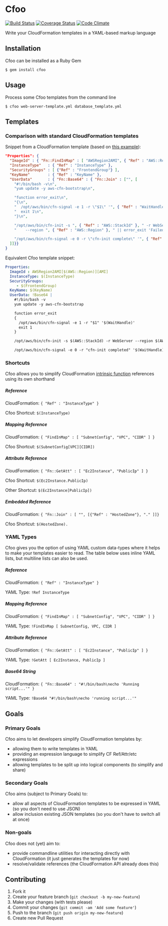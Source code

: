 # Cfoo

[![Build Status](https://travis-ci.org/drrb/cfoo.png?branch=master)](https://travis-ci.org/drrb/cfoo)
[![Coverage Status](https://coveralls.io/repos/drrb/cfoo/badge.png?branch=master)](https://coveralls.io/r/drrb/cfoo)
[![Code Climate](https://codeclimate.com/github/drrb/cfoo.png)](https://codeclimate.com/github/drrb/cfoo)

Write your CloudFormation templates in a YAML-based markup language

## Installation

Cfoo can be installed as a Ruby Gem

    $ gem install cfoo

## Usage

Process some Cfoo templates from the command line

    $ cfoo web-server-template.yml database_template.yml

## Templates

### Comparison with standard CloudFormation templates

Snippet from a CloudFormation template (based on [this example](https://s3.amazonaws.com/cloudformation-templates-us-east-1/Rails_Single_Instance.template)):

```json
"Properties": {
  "ImageId" : { "Fn::FindInMap" : [ "AWSRegion2AMI", { "Ref" : "AWS::Region" }, "AMI" ] },
  "InstanceType"   : { "Ref" : "InstanceType" },
  "SecurityGroups" : [ {"Ref" : "FrontendGroup"} ],
  "KeyName"        : { "Ref" : "KeyName" },
  "UserData"       : { "Fn::Base64" : { "Fn::Join" : ["", [
    "#!/bin/bash -v\n",
    "yum update -y aws-cfn-bootstrap\n",

    "function error_exit\n",
    "{\n",
    "  /opt/aws/bin/cfn-signal -e 1 -r \"$1\" '", { "Ref" : "WaitHandle" }, "'\n",
    "  exit 1\n",
    "}\n",

    "/opt/aws/bin/cfn-init -s ", { "Ref" : "AWS::StackId" }, " -r WebServer ",
    "    --region ", { "Ref" : "AWS::Region" }, " || error_exit 'Failed to run cfn-init'\n",

    "/opt/aws/bin/cfn-signal -e 0 -r \"cfn-init complete\" '", { "Ref" : "WaitHandle" }, "'\n"
  ]]}}        
}
```

Equivalent Cfoo template snippet:

```yaml
Properties:
  ImageId : AWSRegion2AMI[$(AWS::Region)][AMI]
  InstanceType: $(InstanceType)
  SecurityGroups: 
     - $(FrontendGroup)
  KeyName: $(KeyName)
  UserData: !Base64 |
    #!/bin/bash -v
    yum update -y aws-cfn-bootstrap

    function error_exit
    {
      /opt/aws/bin/cfn-signal -e 1 -r "$1" '$(WaitHandle)'
      exit 1
    }

    /opt/aws/bin/cfn-init -s $(AWS::StackId) -r WebServer --region $(AWS::Region) || error_exit 'Failed to run cfn-init'

    /opt/aws/bin/cfn-signal -e 0 -r "cfn-init completed" '$(WaitHandle)'
```

### Shortcuts

Cfoo allows you to simplify CloudFormation [intrinsic function](http://docs.aws.amazon.com/AWSCloudFormation/latest/UserGuide/intrinsic-function-reference.html)
references using its own shorthand

##### Reference

CloudFormation: `{ "Ref" : "InstanceType" }`

Cfoo Shortcut: `$(InstanceType)`

##### Mapping Reference

CloudFormation: `{ "FindInMap" : [ "SubnetConfig", "VPC", "CIDR" ] }`

Cfoo Shortcut: `$(SubnetConfig[VPC][CIDR])`

##### Attribute Reference

CloudFormation: `{ "Fn::GetAtt" : [ "Ec2Instance", "PublicIp" ] }`

Cfoo Shortcut: `$(Ec2Instance.PublicIp)`

Other Shortcut: `$(Ec2Instance[PublicIp])`

##### Embedded Reference

CloudFormation: `{ "Fn::Join" : [ "", [{"Ref" : "HostedZone"}, "." ]]}`

Cfoo Shortcut: `$(HostedZone).`

### YAML Types

Cfoo gives you the option of using YAML custom data-types where it helps to make your templates easier to read.
The table below uses inline YAML lists, but multiline lists can also be used.

##### Reference

CloudFormation: `{ "Ref" : "InstanceType" }`

YAML Type: `!Ref InstanceType`

##### Mapping Reference

CloudFormation: `{ "FindInMap" : [ "SubnetConfig", "VPC", "CIDR" ] }`

YAML Type: `!FindInMap [ SubnetConfig, VPC, CIDR ]`

##### Attribute Reference

CloudFormation: `{ "Fn::GetAtt" : [ "Ec2Instance", "PublicIp" ] }`

YAML Type: `!GetAtt [ Ec2Instance, PublicIp ]`

##### Base64 String

CloudFormation: `{ "Fn::Base64" : "#!/bin/bash\necho 'Running script...'" }`

YAML Type: `!Base64 "#!/bin/bash\necho 'running script...'"`

## Goals

### Primary Goals

Cfoo aims to let developers simplify CloudFormation templates by:

- allowing them to write templates in YAML
- providing an expression language to simplify CF Ref/Attr/etc expressions
- allowing templates to be split up into logical components (to simplify and share)

### Secondary Goals

Cfoo aims (subject to Primary Goals) to:

- allow all aspects of CloudFormation templates to be expressed in YAML (so you don't need to use JSON)
- allow inclusion existing JSON templates (so you don't have to switch all at once)

### Non-goals

Cfoo does not (yet) aim to:

- provide commandline utilities for interacting directly with CloudFormation (it just generates the templates for now)
- resolve/validate references (the CloudFormation API already does this)

## Contributing

1. Fork it
2. Create your feature branch (`git checkout -b my-new-feature`)
3. Make your changes (with tests please)
4. Commit your changes (`git commit -am 'Add some feature'`)
5. Push to the branch (`git push origin my-new-feature`)
6. Create new Pull Request
